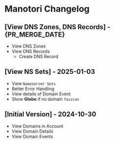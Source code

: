 # Manotori Changelog

## [View DNS Zones, DNS Records] - {PR_MERGE_DATE}

- View DNS Zones
- View DNS Records
    - Create DNS Record

## [View NS Sets] - 2025-01-03

- View `Nameserver Sets`
- Better Error Handling
- View details of Domain Event
- Show **Globe** if no domain `favicon`

## [Initial Version] - 2024-10-30

- View Domains in Account
- View Domain Details
- View Domain Events